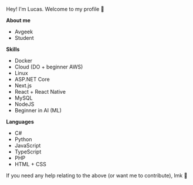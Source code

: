 Hey! I'm Lucas. Welcome to my profile 👋

**About me**
- Avgeek
- Student

**Skills**
- Docker
- Cloud (DO + beginner AWS)
- Linux
- ASP.NET Core
- Next.js
- React + React Native
- MySQL
- NodeJS
- Beginner in AI (ML)

**Languages**
- C#
- Python
- JavaScript
- TypeScript
- PHP
- HTML + CSS

If you need any help relating to the above (or want me to contribute), lmk 🙂
